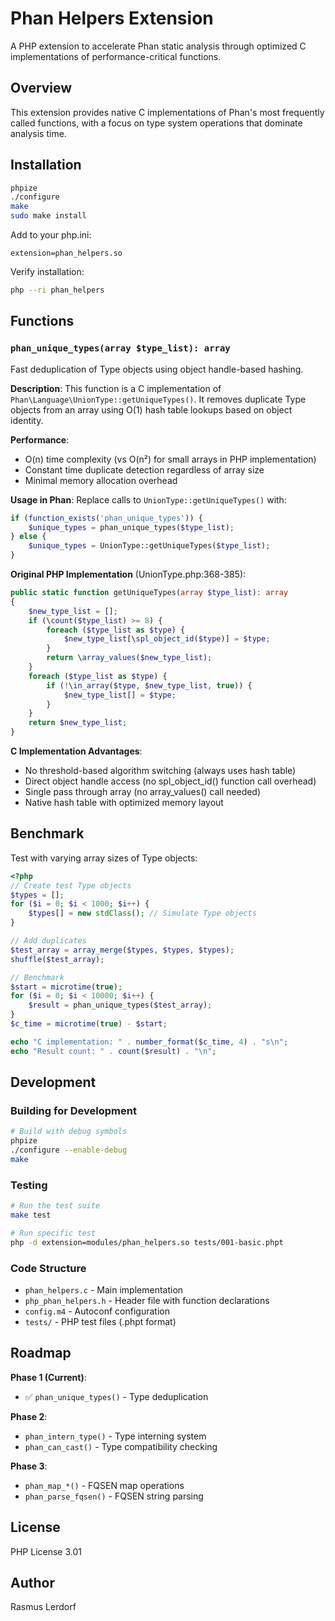 # Phan Helpers Extension

A PHP extension to accelerate Phan static analysis through optimized C implementations of performance-critical functions.

## Overview

This extension provides native C implementations of Phan's most frequently called functions, with a focus on type system operations that dominate analysis time.

## Installation

```bash
phpize
./configure
make
sudo make install
```

Add to your php.ini:
```
extension=phan_helpers.so
```

Verify installation:
```bash
php --ri phan_helpers
```

## Functions

### `phan_unique_types(array $type_list): array`

Fast deduplication of Type objects using object handle-based hashing.

**Description**:
This function is a C implementation of `Phan\Language\UnionType::getUniqueTypes()`. It removes duplicate Type objects from an array using O(1) hash table lookups based on object identity.

**Performance**:
- O(n) time complexity (vs O(n²) for small arrays in PHP implementation)
- Constant time duplicate detection regardless of array size
- Minimal memory allocation overhead

**Usage in Phan**:
Replace calls to `UnionType::getUniqueTypes()` with:
```php
if (function_exists('phan_unique_types')) {
    $unique_types = phan_unique_types($type_list);
} else {
    $unique_types = UnionType::getUniqueTypes($type_list);
}
```

**Original PHP Implementation** (UnionType.php:368-385):
```php
public static function getUniqueTypes(array $type_list): array
{
    $new_type_list = [];
    if (\count($type_list) >= 8) {
        foreach ($type_list as $type) {
            $new_type_list[\spl_object_id($type)] = $type;
        }
        return \array_values($new_type_list);
    }
    foreach ($type_list as $type) {
        if (!\in_array($type, $new_type_list, true)) {
            $new_type_list[] = $type;
        }
    }
    return $new_type_list;
}
```

**C Implementation Advantages**:
- No threshold-based algorithm switching (always uses hash table)
- Direct object handle access (no spl_object_id() function call overhead)
- Single pass through array (no array_values() call needed)
- Native hash table with optimized memory layout

## Benchmark

Test with varying array sizes of Type objects:

```php
<?php
// Create test Type objects
$types = [];
for ($i = 0; $i < 1000; $i++) {
    $types[] = new stdClass(); // Simulate Type objects
}

// Add duplicates
$test_array = array_merge($types, $types, $types);
shuffle($test_array);

// Benchmark
$start = microtime(true);
for ($i = 0; $i < 10000; $i++) {
    $result = phan_unique_types($test_array);
}
$c_time = microtime(true) - $start;

echo "C implementation: " . number_format($c_time, 4) . "s\n";
echo "Result count: " . count($result) . "\n";
```

## Development

### Building for Development

```bash
# Build with debug symbols
phpize
./configure --enable-debug
make
```

### Testing

```bash
# Run the test suite
make test

# Run specific test
php -d extension=modules/phan_helpers.so tests/001-basic.phpt
```

### Code Structure

- `phan_helpers.c` - Main implementation
- `php_phan_helpers.h` - Header file with function declarations
- `config.m4` - Autoconf configuration
- `tests/` - PHP test files (.phpt format)

## Roadmap

**Phase 1 (Current)**:
- ✅ `phan_unique_types()` - Type deduplication

**Phase 2**:
- `phan_intern_type()` - Type interning system
- `phan_can_cast()` - Type compatibility checking

**Phase 3**:
- `phan_map_*()` - FQSEN map operations
- `phan_parse_fqsen()` - FQSEN string parsing

## License

PHP License 3.01

## Author

Rasmus Lerdorf
